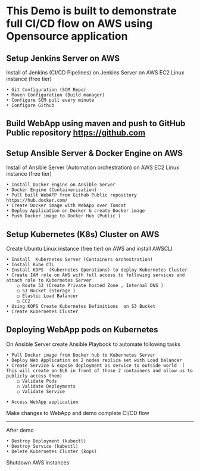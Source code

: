 # This Demo is built to demonstrate full CI/CD flow on AWS using Opensource application 

Setup Jenkins Server on AWS
---------------------------
Install of Jenkins (CI/CD Pipelines) on Jenkins Server on AWS EC2 Linux instance (free tier)

	• Git Configuration (SCM Repo)
	• Maven Configuration (Build manager)
	• Configure SCM pull every minute 
	• Configure Github

Build WebApp using maven and push to GitHub Public repository  https://github.com
-----------------------------

Setup Ansible Server & Docker Engine on AWS
---------------------------
Install of Ansible Server (Automation orchestration) on AWS EC2 Linux instance (free tier)

	• Install Docker Engine on Ansible Server
	• Docker Engine (Containerization) 
	• Pull built WebAPP from Github Public repository  https://hub.docker.com/
	• Create Docker image with WebApp over Tomcat  
	• Deploy Application on Docker & create Docker image
	• Push Docker image to Docker Hub (Public )

Setup Kubernetes (K8s) Cluster on AWS
---------------------------
Create Ubuntu Linux instance (free tier)  on AWS and install AWSCLI

	• Install  Kubernetes Server (Containers orchestration)   
	• Install Kube CTL 
	• Install KOPS  (Kubernetes Operations) to deploy Kubernetes Cluster
	• Create IAM role on AWS with full access to following services and attach role to Kubernetes Server 
		○ Route 53 (Create Private hosted Zone , Internal DNS )
		○ S3 Bucket (Storage )
		○ Elastic Load Balancer
		○ EC2 
	• Using KOPS Create Kubernetes Definitions  on S3 Bucket 
	• Create Kubernetes Cluster

Deploying WebApp pods on Kubernetes
-----------------------------------

On Ansible Server create Ansible Playbook to automate following tasks

	• Pull Docker image from Docker hub to Kubernetes Server
	• Deploy Web Application on 2 nodes replica set with Load balancer
	• Create Service & expose deployment as service to outside world  ( This will create an ELB in front of those 2 containers and allow us to publicly access them)
		○ Validate Pods
		○ Validate Deployments
		○ Validate Service
		
	• Access WebApp application 
  
Make changes to WebApp and demo complete CI/CD flow

---------------------------
After demo

	• Destroy Deployment (kubectl)
	• Destroy Service (kubectl)
	• Delete Kubernetes Cluster (kops)
        
Shutdown AWS instances 
